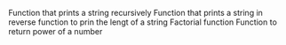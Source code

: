 Function that prints a string recursively
Function that prints a string in reverse
function to prin the lengt of a string
Factorial function
Function to return power of a number
